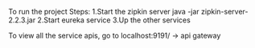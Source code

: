 To run the project
Steps:
1.Start the zipkin server
java -jar zipkin-server-2.2.3.jar 
2.Start eureka service
3.Up the other services

To view all the service apis,
go to localhost:9191/   -> api gateway 
